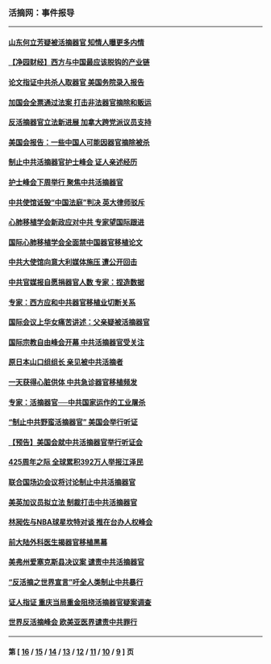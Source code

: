 ### 活摘网：事件报导
---
#### [山东何立芳疑被活摘器官 知情人曝更多内情](../../pages/nf5877/n14047530.md?10210430) 
#### [【净园财经】西方与中国最应该脱钩的产业链](../../pages/nf5877/n14016113.md?10210430) 
#### [论文指证中共杀人取器官 美国务院录入报告](../../pages/nf5877/n13999890.md?10210430) 
#### [加国会全票通过法案 打击非法器官摘除和贩运](../../pages/nf5877/n13884924.md?10210430) 
#### [反活摘器官立法新进展 加拿大跨党派议员支持](../../pages/nf5877/n13876061.md?10210430) 
#### [美国会报告：一些中国人可能因器官摘除被杀](../../pages/nf5877/n13867964.md?10210430) 
#### [制止中共活摘器官护士峰会 证人亲述经历](../../pages/nf5877/n13859007.md?10210430) 
#### [护士峰会下周举行 聚焦中共活摘器官](../../pages/nf5877/n13855418.md?10210430) 
#### [中共使馆诋毁“中国法庭”判决 英大律师驳斥](../../pages/nf5877/n13833945.md?10210430) 
#### [心肺移植学会新政应对中共 专家望国际跟进](../../pages/nf5877/n13829043.md?10210430) 
#### [国际心肺移植学会全面禁中国器官移植论文](../../pages/nf5877/n13827785.md?10210430) 
#### [中共大使馆向意大利媒体施压 遭公开回击](../../pages/nf5877/n13826038.md?10210430) 
#### [中共官媒报自愿捐器官人数 专家：捏造数据](../../pages/nf5877/n13814130.md?10210430) 
#### [专家：西方应和中共器官移植业切断关系](../../pages/nf5877/n13772828.md?10210430) 
#### [国际会议上华女痛苦讲述：父亲疑被活摘器官](../../pages/nf5877/n13771583.md?10210430) 
#### [国际宗教自由峰会开幕 中共活摘器官受关注](../../pages/nf5877/n13769995.md?10210430) 
#### [原日本山口组组长 亲见被中共活摘者](../../pages/nf5877/n13767360.md?10210430) 
#### [一天获得心脏供体 中共急诊器官移植频发](../../pages/nf5877/n13764689.md?10210430) 
#### [专家：活摘器官──中共国家运作的工业屠杀](../../pages/nf5877/n13761178.md?10210430) 
#### [“制止中共野蛮活摘器官” 美国会举行听证](../../pages/nf5877/n13735831.md?10210430) 
#### [【预告】美国会就中共活摘器官举行听证会](../../pages/nf5877/n13732843.md?10210430) 
#### [425周年之际 全球累积392万人举报江泽民](../../pages/nf5877/n13719232.md?10210430) 
#### [联合国场边会议将讨论制止中共活摘器官](../../pages/nf5877/n13656361.md?10210430) 
#### [美英加议员拟立法 制裁打击中共活摘器官](../../pages/nf5877/n13430251.md?10210430) 
#### [林昶佐与NBA球星坎特对谈 推在台办人权峰会](../../pages/nf5877/n13414467.md?10210430) 
#### [前大陆外科医生揭器官移植黑幕](../../pages/nf5877/n13401416.md?10210430) 
#### [美弗州爱塞克斯县决议案 谴责中共活摘器官](../../pages/nf5877/n13320919.md?10210430) 
#### [“反活摘之世界宣言”吁全人类制止中共暴行](../../pages/nf5877/n13259730.md?10210430) 
#### [证人指证 重庆当局重金阻挠活摘器官疑案调查](../../pages/nf5877/n13259127.md?10210430) 
#### [世界反活摘峰会 欧美亚医界谴责中共罪行](../../pages/nf5877/n13253550.md?10210430) 

---
#### 第 [ [16](./16.md?10210430) / [15](./15.md?10210430) / [14](./14.md?10210430) / [13](./13.md?10210430) / [12](./12.md?10210430) / [11](./11.md?10210430) / [10](./10.md?10210430) / [9](./9.md?10210430) ] 页
